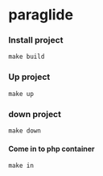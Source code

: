 # paraglide

### Install project
```
make build
```
### Up project

```make up```

### down project

```make down```

#### Come in to php container

```make in```